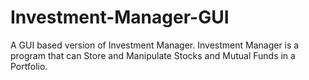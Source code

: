 # Investment-Manager-GUI
A GUI based version of Investment Manager. Investment Manager is a program that can Store and Manipulate Stocks and Mutual Funds in a Portfolio.
